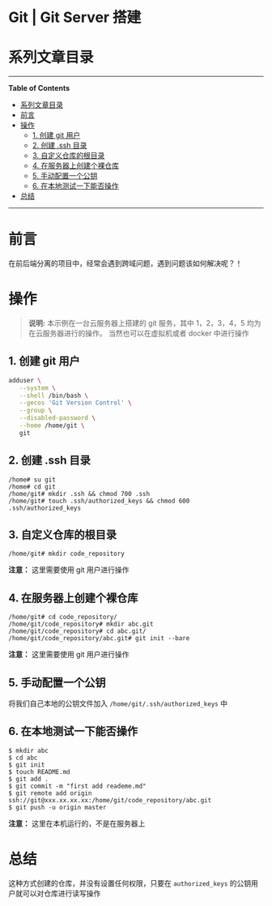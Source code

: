 <h1> Git | Git Server 搭建 </h1>

# 系列文章目录

---

**Table of Contents**

- [系列文章目录](#系列文章目录)
- [前言](#前言)
- [操作](#操作)
  - [1. 创建 git 用户](#1-创建-git-用户)
  - [2. 创建 .ssh 目录](#2-创建-ssh-目录)
  - [3. 自定义仓库的根目录](#3-自定义仓库的根目录)
  - [4. 在服务器上创建个裸仓库](#4-在服务器上创建个裸仓库)
  - [5. 手动配置一个公钥](#5-手动配置一个公钥)
  - [6. 在本地测试一下能否操作](#6-在本地测试一下能否操作)
- [总结](#总结)

---

# 前言

在前后端分离的项目中，经常会遇到跨域问题，遇到问题该如何解决呢？！

# 操作

> **说明:** 本示例在一台云服务器上搭建的 git 服务，其中 1，2，3，4，5 均为在云服务器进行的操作。
> 当然也可以在虚拟机或者 docker 中进行操作

## 1. 创建 git 用户

```sh
adduser \
   --system \
   --shell /bin/bash \
   --gecos 'Git Version Control' \
   --group \
   --disabled-password \
   --home /home/git \
   git
```

## 2. 创建 .ssh 目录

```
/home# su git
/home# cd git
/home/git# mkdir .ssh && chmod 700 .ssh
/home/git# touch .ssh/authorized_keys && chmod 600 .ssh/authorized_keys
```

## 3. 自定义仓库的根目录

```
/home/git# mkdir code_repository
```

**注意：** 这里需要使用 git 用户进行操作

## 4. 在服务器上创建个裸仓库

```
/home/git# cd code_repository/
/home/git/code_repository# mkdir abc.git
/home/git/code_repository# cd abc.git/
/home/git/code_repository/abc.git# git init --bare
```

**注意：** 这里需要使用 git 用户进行操作

## 5. 手动配置一个公钥

将我们自己本地的公钥文件加入 `/home/git/.ssh/authorized_keys` 中

## 6. 在本地测试一下能否操作

```
$ mkdir abc
$ cd abc
$ git init
$ touch README.md
$ git add .
$ git commit -m "first add reademe.md"
$ git remote add origin ssh://git@xxx.xx.xx.xx:/home/git/code_repository/abc.git
$ git push -u origin master
```

**注意：** 这里在本机运行的，不是在服务器上

# 总结

这种方式创建的仓库，并没有设置任何权限，只要在 `authorized_keys` 的公钥用户就可以对仓库进行读写操作